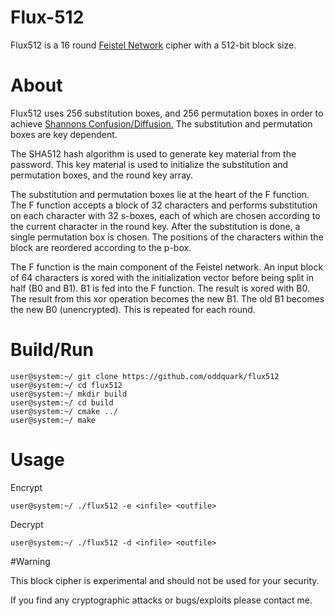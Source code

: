 # Flux-512

Flux512 is a 16 round <a href="https://en.wikipedia.org/wiki/Feistel_cipher">Feistel Network</a> cipher with a 512-bit block size. 

# About

Flux512 uses 256 substitution boxes, and 256 permutation boxes in order to achieve <a href="https://en.wikipedia.org/wiki/Confusion_and_diffusion">Shannons Confusion/Diffusion.</a> The substitution and permutation boxes are key dependent.

The SHA512 hash algorithm is used to generate key material from the password. This key material is used to initialize the substitution and permutation boxes, and the round key array.

The substitution and permutation boxes lie at the heart of the F function. The F function accepts a block of 32 characters and performs substitution on each character with 32 s-boxes, each of which are chosen according to the current character in the round key. After the substitution is done, a single permutation box is chosen. The positions of the characters within the block are reordered according to the p-box.

The F function is the main component of the Feistel network. An input block of 64 characters is xored with the initialization vector before being split in half (B0 and B1).
B1 is fed into the F function. The result is xored with B0. The result from this xor operation becomes the new B1. The old B1 becomes the new B0 (unencrypted). This is repeated for each round.

# Build/Run
```
user@system:~/ git clone https://github.com/oddquark/flux512
user@system:~/ cd flux512
user@system:~/ mkdir build
user@system:~/ cd build
user@system:~/ cmake ../
user@system:~/ make
```

# Usage

Encrypt
```
user@system:~/ ./flux512 -e <infile> <outfile>
```
Decrypt
```
user@system:~/ ./flux512 -d <infile> <outfile>

```

#Warning

This block cipher is experimental and should not be used for your security.

If you find any cryptographic attacks or bugs/exploits please contact me.   

